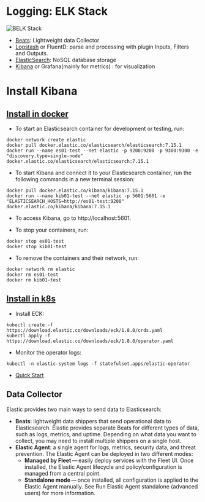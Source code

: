 # Logging: ELK Stack
![BELK Stack](https://www.elastic.co/guide/en/beats/libbeat/current/images/beats-platform.png)
- [Beats](https://www.elastic.co/guide/en/beats/libbeat/current/index.html): Lightweight data Collector
- [Logstash](https://www.elastic.co/logstash/) or FluentD: parse and processing with plugin Inputs, Filters and Outputs.
- [ElasticSearch](https://www.elastic.co/start): NoSQL database storage
- [Kibana](https://www.elastic.co/guide/en/kibana/current/index.html) or Grafana(mainly for metrics) : for visualization

# Install Kibana 
## [Install in docker](https://www.elastic.co/guide/en/kibana/current/docker.html)
- To start an Elasticsearch container for development or testing, run:
```
docker network create elastic
docker pull docker.elastic.co/elasticsearch/elasticsearch:7.15.1
docker run --name es01-test --net elastic -p 9200:9200 -p 9300:9300 -e "discovery.type=single-node" docker.elastic.co/elasticsearch/elasticsearch:7.15.1
```
- To start Kibana and connect it to your Elasticsearch container, run the following commands in a new terminal session:
```
docker pull docker.elastic.co/kibana/kibana:7.15.1
docker run --name kib01-test --net elastic -p 5601:5601 -e "ELASTICSEARCH_HOSTS=http://es01-test:9200" docker.elastic.co/kibana/kibana:7.15.1
```
- To access Kibana, go to http://localhost:5601.

- To stop your containers, run:
```
docker stop es01-test
docker stop kib01-test
```
- To remove the containers and their network, run:
```
docker network rm elastic
docker rm es01-test
docker rm kib01-test
```
## [Install in k8s](https://www.elastic.co/downloads/elastic-cloud-kubernetes)
- Install ECK:
```
kubectl create -f https://download.elastic.co/downloads/eck/1.8.0/crds.yaml
kubectl apply -f https://download.elastic.co/downloads/eck/1.8.0/operator.yaml
```
- Monitor the operator logs:
```
kubectl -n elastic-system logs -f statefulset.apps/elastic-operator
```
- [Quick Start](https://www.elastic.co/guide/en/cloud-on-k8s/current/k8s-quickstart.html)


## Data Collector
Elastic provides two main ways to send data to Elasticsearch:
- **Beats**: lightweight data shippers that send operational data to Elasticsearch. Elastic provides separate Beats for different types of data, such as logs, metrics, and uptime. Depending on what data you want to collect, you may need to install multiple shippers on a single host.
- **Elastic Agent**: a single agent for logs, metrics, security data, and threat prevention. The Elastic Agent can be deployed in two different modes:
    - **Managed by Fleet** — easily deploy services with the Fleet UI. Once installed, the Elastic Agent lifecycle and policy/configuration is managed from a central point.
    - **Standalone mode** — once installed, all configuration is applied to the Elastic Agent manually. See Run Elastic Agent standalone (advanced users) for more information.

